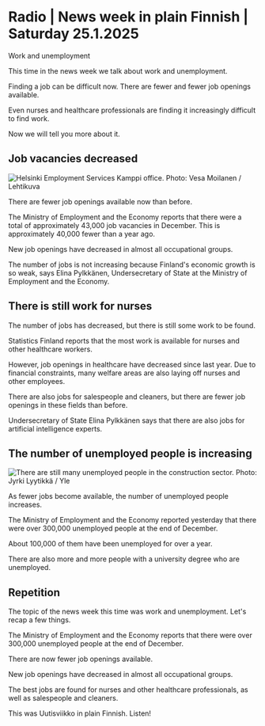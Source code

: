 # Radio \| News week in plain Finnish \| Saturday 25.1.2025

Work and unemployment

This time in the news week we talk about work and unemployment.

Finding a job can be difficult now. There are fewer and fewer job openings available.

Even nurses and healthcare professionals are finding it increasingly difficult to find work.

Now we will tell you more about it.

## Job vacancies decreased

![Helsinki Employment Services Kamppi office. Photo: Vesa Moilanen / Lehtikuva](https://images.cdn.yle.fi/image/upload/c_crop,h_2880,w_5120,x_0,y_0/ar_1.777777777777777,c_fill,g_faces,h_431,w_767/dpr_1.0/q_auto:eco/f_auto/fl_lossy/v1737731063/39-1411320679343da7e675)

There are fewer job openings available now than before.

The Ministry of Employment and the Economy reports that there were a total of approximately 43,000 job vacancies in December. This is approximately 40,000 fewer than a year ago.

New job openings have decreased in almost all occupational groups.

The number of jobs is not increasing because Finland's economic growth is so weak, says Elina Pylkkänen, Undersecretary of State at the Ministry of Employment and the Economy.

## There is still work for nurses

The number of jobs has decreased, but there is still some work to be found.

Statistics Finland reports that the most work is available for nurses and other healthcare workers.

However, job openings in healthcare have decreased since last year. Due to financial constraints, many welfare areas are also laying off nurses and other employees.

There are also jobs for salespeople and cleaners, but there are fewer job openings in these fields than before.

Undersecretary of State Elina Pylkkänen says that there are also jobs for artificial intelligence experts.

## The number of unemployed people is increasing

![There are still many unemployed people in the construction sector. Photo: Jyrki Lyytikkä / Yle](https://images.cdn.yle.fi/image/upload/c_crop,h_3375,w_6000,x_0,y_47/ar_1.777777777777777,c_fill,g_faces,h_431,w_767/dpr_1.0/q_auto:eco/f_auto/fl_lossy/v1611419965/39-7592955ff44d5993914)

As fewer jobs become available, the number of unemployed people increases.

The Ministry of Employment and the Economy reported yesterday that there were over 300,000 unemployed people at the end of December.

About 100,000 of them have been unemployed for over a year.

There are also more and more people with a university degree who are unemployed.

## Repetition

The topic of the news week this time was work and unemployment. Let's recap a few things.

The Ministry of Employment and the Economy reports that there were over 300,000 unemployed people at the end of December.

There are now fewer job openings available.

New job openings have decreased in almost all occupational groups.

The best jobs are found for nurses and other healthcare professionals, as well as salespeople and cleaners.

This was Uutisviikko in plain Finnish. Listen!


